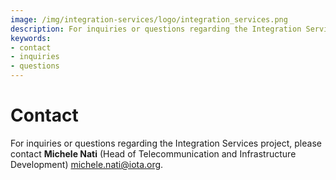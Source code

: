 ```yaml
---
image: /img/integration-services/logo/integration_services.png
description: For inquiries or questions regarding the Integration Services project, please contact Michele Nati (Head of Telecommunication and Infrastructure Development) <michele.nati@iota.org>. 
keywords:
- contact
- inquiries
- questions
---
```

# Contact

For inquiries or questions regarding the Integration Services project, please contact **Michele Nati** (Head of Telecommunication and Infrastructure Development) <michele.nati@iota.org>.